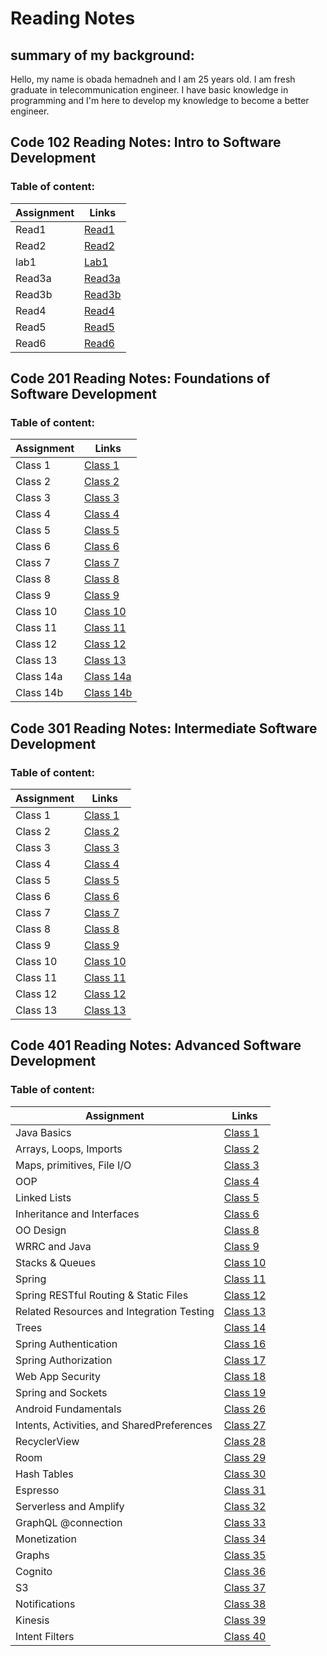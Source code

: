 
# Reading Notes



## summary of my background:

Hello, my name is obada hemadneh and I am 25 years old. I am fresh graduate in telecommunication engineer. I have basic knowledge in programming and I'm here to develop my knowledge to become a better engineer.


## Code 102 Reading Notes: Intro to Software Development

### Table of content:

Assignment | Links
---------- |  ----------
Read1      |  [Read1](102-course/read1.md) 
Read2      |  [Read2](102-course/read2.md)
lab1       |  [Lab1](102-course/lab1.md)
Read3a      |  [Read3a](102-course/read3a.md)
Read3b     |  [Read3b](102-course/read3b)
Read4     |  [Read4](102-course/read4.md) 
Read5      | [Read5](102-course/read5.md)
Read6      | [Read6](102-course/read6.md)



## Code 201 Reading Notes: Foundations of Software Development

### Table of content:

Assignment | Links
---------- | ----------
Class 1    | [Class 1](201-course/class01.md)
Class 2    | [Class 2](201-course/class02.md)
Class 3    | [Class 3](201-course/class03.md)
Class 4    | [Class 4](201-course/class04.md)
Class 5    | [Class 5](201-course/class05.md) 
Class 6    | [Class 6](201-course/class06.md)
Class 7    | [Class 7](201-course/class07.md)
Class 8    | [Class 8](201-course/class08.md)
Class 9    | [Class 9](201-course/class09.md)
Class 10    | [Class 10](201-course/class10.md)
Class 11    | [Class 11](201-course/class11.md)
Class 12    | [Class 12](201-course/class12.md)
Class 13    | [Class 13](201-course/class13.md)
Class 14a   | [Class 14a](201-course/class14a.md)
Class 14b   | [Class 14b](201-course/class14b.md)



## Code 301 Reading Notes: Intermediate Software Development

### Table of content:

Assignment | Links
---------- | ----------
Class 1    | [Class 1](301-course/class01.md)
Class 2    | [Class 2](301-course/class02.md)
Class 3    | [Class 3](301-course/class03.md)
Class 4    | [Class 4](301-course/class04.md)
Class 5    | [Class 5](301-course/class05.md)
Class 6    | [Class 6](301-course/class06.md)
Class 7    | [Class 7](301-course/class07.md)
Class 8    | [Class 8](301-course/class08.md)
Class 9    | [Class 9](301-course/class09.md)
Class 10    | [Class 10](301-course/class10.md)
Class 11    | [Class 11](301-course/class11.md)
Class 12    | [Class 12](301-course/class12.md)
Class 13    | [Class 13](301-course/class13.md)

## Code 401 Reading Notes: Advanced Software Development


### Table of content:

Assignment | Links
---------- | ----------
Java Basics    | [Class 1](401-course/class01.md)
Arrays, Loops, Imports |  [Class 2](401-course/class02.md)
Maps, primitives, File I/O |  [Class 3](401-course/class03.md)
OOP        |[Class 4](401-course/class04.md)    
Linked Lists        |[Class 5](401-course/class05.md)
Inheritance and Interfaces|[Class 6](401-course/class06.md)
OO Design|[Class 8](401-course/class08.md)
WRRC and Java|[Class 9](401-course/class09.md)
Stacks & Queues|[Class 10](401-course/class10.md)
Spring|[Class 11](401-course/class11.md)
Spring RESTful Routing & Static Files|[Class 12](401-course/class12.md)
Related Resources and Integration Testing|[Class 13](401-course/class13.md)
Trees|[Class 14](401-course/class14.md)
Spring Authentication|[Class 16](401-course/class16.md)
Spring Authorization|[Class 17](401-course/class17.md)
Web App Security|[Class 18](401-course/class18.md)
 Spring and Sockets|[Class 19](401-course/class19.md)
Android Fundamentals|[Class 26](401-course/class26.md)
Intents, Activities, and SharedPreferences|[Class 27](401-course/class27.md)
RecyclerView|[Class 28](401-course/class28.md)
Room|[Class 29](401-course/class29.md)
Hash Tables|[Class 30](401-course/class30.md)
Espresso|[Class 31](401-course/class31.md)
Serverless and Amplify|[Class 32](401-course/class32.md)
GraphQL @connection|[Class 33](401-course/class33.md)
Monetization|[Class 34](401-course/class34.md)
Graphs|[Class 35](401-course/class35.md)
Cognito|[Class 36](401-course/class36.md)
S3|[Class 37](401-course/class37.md)
Notifications|[Class 38](401-course/class38.md)
Kinesis|[Class 39](401-course/class39.md)
Intent Filters|[Class 40](401-course/class40.md)